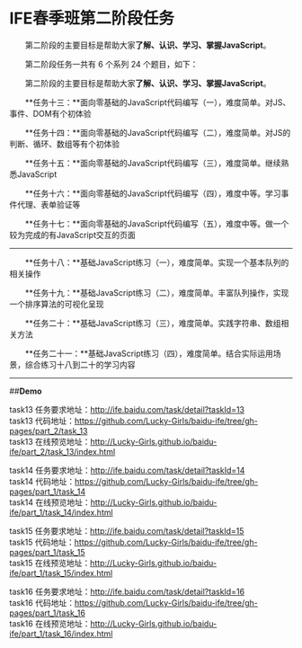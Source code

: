 # **IFE春季班第二阶段任务**
　　第二阶段的主要目标是帮助大家**了解、认识、学习、掌握JavaScript**。

　　第二阶段任务一共有 6 个系列 24 个题目，如下：

　　第二阶段的主要目标是帮助大家**了解、认识、学习、掌握JavaScript**。

　　**任务十三：**面向零基础的JavaScript代码编写（一），难度简单。对JS、事件、DOM有个初体验

　　**任务十四：**面向零基础的JavaScript代码编写（二），难度简单。对JS的判断、循环、数组等有个初体验

　　**任务十五：**面向零基础的JavaScript代码编写（三），难度简单。继续熟悉JavaScript

　　**任务十六：**面向零基础的JavaScript代码编写（四），难度中等。学习事件代理、表单验证等

　　**任务十七：**面向零基础的JavaScript代码编写（五），难度中等。做一个较为完成的有JavaScript交互的页面

----------

　　**任务十八：**基础JavaScript练习（一），难度简单。实现一个基本队列的相关操作

　　**任务十九：**基础JavaScript练习（二），难度简单。丰富队列操作，实现一个排序算法的可视化呈现

　　**任务二十：**基础JavaScript练习（三），难度简单。实践字符串、数组相关方法

　　**任务二十一：**基础JavaScript练习（四），难度简单。结合实际运用场景，综合练习十八到二十的学习内容

----------

##**Demo**

task13 任务要求地址：http://ife.baidu.com/task/detail?taskId=13 <br/>
task13     代码地址：https://github.com/Lucky-Girls/baidu-ife/tree/gh-pages/part_2/task_13 <br/>
task13 在线预览地址：http://Lucky-Girls.github.io/baidu-ife/part_2/task_13/index.html

task14 任务要求地址：http://ife.baidu.com/task/detail?taskId=14 <br/>
task14     代码地址：https://github.com/Lucky-Girls/baidu-ife/tree/gh-pages/part_1/task_14 <br/>
task14 在线预览地址：http://Lucky-Girls.github.io/baidu-ife/part_1/task_14/index.html

task15 任务要求地址：http://ife.baidu.com/task/detail?taskId=15 <br/>
task15     代码地址：https://github.com/Lucky-Girls/baidu-ife/tree/gh-pages/part_1/task_15 <br/>
task15 在线预览地址：http://Lucky-Girls.github.io/baidu-ife/part_1/task_15/index.html

task16 任务要求地址：http://ife.baidu.com/task/detail?taskId=16 <br/>
task16     代码地址：https://github.com/Lucky-Girls/baidu-ife/tree/gh-pages/part_1/task_16 <br/>
task16 在线预览地址：http://Lucky-Girls.github.io/baidu-ife/part_1/task_16/index.html

